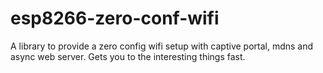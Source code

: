 # esp8266-zero-conf-wifi
A library to provide a zero config wifi setup with captive portal, mdns and async web server. Gets you to the interesting things fast.
